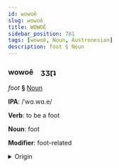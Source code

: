 ```yaml
---
id: wowoê
slug: wowoê
title: WOWOÊ
sidebar_position: 781
tags: [wowoê, Noun, Austronesian]
description: foot § Noun
---
```


### wowoê&emsp;<span kind="abugida">ʒʒɽʇ</span>

*foot* **§** [Noun](../../tags/Noun)

**IPA**: /ˈwɑ.wɑ.e/

**Verb**: to be a foot

**Noun**: foot

**Modifier**: foot-related

<details>
    <summary>Origin</summary>
    Hawaiian wāwae /wā.wae/<br/>
    <em>Austronesian Language Family</em>
</details>